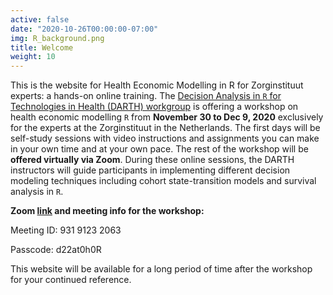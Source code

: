 ```yaml
---
active: false
date: "2020-10-26T00:00:00-07:00"
img: R_background.png
title: Welcome
weight: 10
---
```


This is the website for Health Economic Modelling in R for Zorginstituut experts: a hands-on online training. 
The [Decision Analysis in `R` for Technologies in Health (DARTH) workgroup](http://darthworkgroup.com/) is offering a workshop on health economic modelling `R` from **November 30 to Dec 9, 2020** exclusively for the experts at the Zorginstituut in the Netherlands. The first days will be self-study sessions with video instructions and assignments you can make in your own time and at your own pace. The rest of the workshop will be **offered virtually via Zoom**. During these online sessions, the DARTH instructors will guide participants in implementing different decision modeling techniques including cohort state-transition models and survival analysis in `R`. 

**Zoom [link](https://umn.zoom.us/j/93191232063?pwd=eG1NVnZhR2VZUXU2cnkwenJuVk9ldz09) and meeting info for the workshop:**

Meeting ID: 931 9123 2063

Passcode: d22at0h0R

This website will be available for a long period of time after the workshop for your continued reference. 

